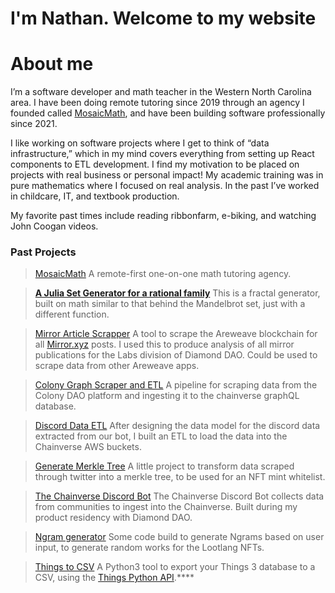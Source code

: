 # I'm Nathan. Welcome to my website

# About me


I’m a software developer and math teacher in the Western North Carolina area. I have been doing remote tutoring since 2019 through an agency I founded called [MosaicMath](http://MosaicMath.com), and have been building software professionally since 2021. 

I like working on software projects where I get to think of “data infrastructure,” which in my mind covers everything from setting up React components to ETL development. I find my motivation to be placed on projects with real business or personal impact! My academic training was in pure mathematics where I focused on real analysis. In the past I’ve worked in childcare, IT, and textbook production. 

My favorite past times include reading ribbonfarm, e-biking, and watching John Coogan videos.

### **Past Projects**

> [MosaicMath](https://mosaicmath.com)
A remote-first one-on-one math tutoring agency.
> 


> **[A Julia Set Generator for a rational family](https://observablehq.com/@nathanabram/exploring-a-complex-rational-function)**
This is a fractal generator, built on math similar to that behind the Mandelbrot set, just with a different function.
> 


> [Mirror Article Scrapper](https://github.com/nathanabram/Mirror.XYZ-Scraper)
A tool to scrape the Areweave blockchain for all [Mirror.xyz](http://Mirror.xyz) posts. I used this to produce analysis of all mirror publications for the Labs division of Diamond DAO. Could be used to scrape data from other Areweave apps.
> 

> [Colony Graph Scraper and ETL](https://github.com/nathanabram/ColonyGraphETL)
A pipeline for scraping data from the Colony DAO platform and ingesting it to the chainverse graphQL database.
> 

> [Discord Data ETL](https://github.com/DiamondDAO/discord-etl)
After designing the data model for the discord data extracted from our bot, I built an ETL to load the data into the Chainverse AWS buckets.
> 

> [Generate Merkle Tree](https://github.com/nathanabram/produceMerkleTree)
A little project to transform data scraped through twitter into a merkle tree, to be used for an NFT mint whitelist.
> 

> [The Chainverse Discord Bot](https://github.com/DiamondDAO/discord-bot)
The Chainverse Discord Bot collects data from communities to ingest into the Chainverse. Built during my product residency with Diamond DAO.
> 

> [Ngram generator](https://github.com/nathanabram/lootlang_ngram_generator)
Some code build to generate Ngrams based on user input, to generate random works for the Lootlang NFTs.
> 

> [Things to CSV](https://github.com/nathanabram/things_to_csv)
A Python3 tool to export your Things 3 database to a CSV, using the [Things Python API](https://github.com/thingsapi/things.py).****
> 

